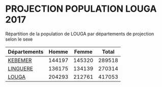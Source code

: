 # PROJECTION POPULATION LOUGA 2017
	
Répartition de la population de LOUGA par départements de projection selon le sexe
	
| Départements  | Homme | Femme | Total |
| --------- |:-----:|:-----:|:-----:|
| [KEBEMER](KEBEMER) | 144197 | 145320 | 289518 |
| [LINGUERE](LINGUERE) | 136175 | 134139 | 270314 |
| [LOUGA](LOUGA) | 204293 | 212761 | 417053 |
